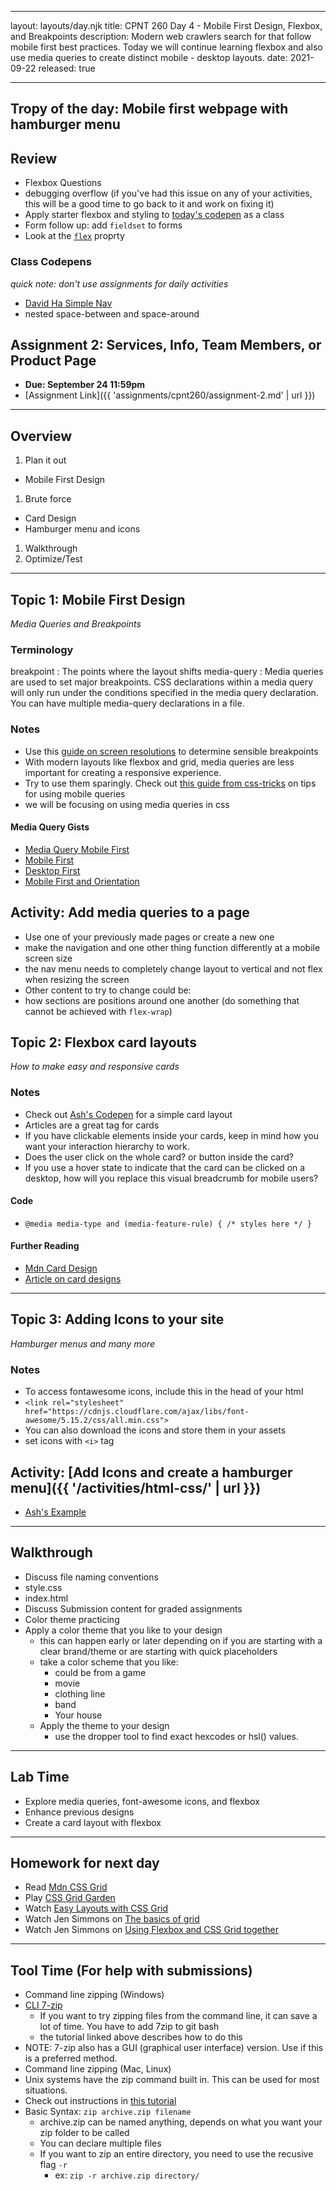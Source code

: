   ---
  layout: layouts/day.njk
  title: CPNT 260 Day 4 - Mobile First Design, Flexbox, and Breakpoints
  description: Modern web crawlers search for that follow mobile first best practices. Today we will continue learning flexbox and also use media queries to create distinct mobile - desktop layouts.
  date: 2021-09-22
  released: true

  ---

  ## Tropy of the day: Mobile first webpage with hamburger menu

  ## Review

  - Flexbox Questions
  - debugging overflow (if you've had this issue on any of your activities, this will be a good time to go back to it and work on fixing it)
  - Apply starter flexbox and styling to [today's codepen](https://codepen.io/ashlyn-knox/pen/ExXRrLY) as a class
  - Form follow up: add `fieldset` to forms
  - Look at the [`flex`](https://css-tricks.com/almanac/properties/f/flex/) proprty

  ### Class Codepens
  _quick note: don't use assignments for daily activities_
  - [David Ha Simple Nav](https://boostha.github.io/cpnt260-simple-nav/)
  - nested space-between and space-around
  ## Assignment 2: Services, Info, Team Members, or Product Page

  - **Due: September 24 11:59pm**
  - [Assignment Link]({{ 'assignments/cpnt260/assignment-2.md' | url }})

  ---

  ## Overview

  1. Plan it out

  - Mobile First Design

  1. Brute force

  - Card Design
  - Hamburger menu and icons

  1. Walkthrough
  2. Optimize/Test

  ---

  ## Topic 1: Mobile First Design

  _Media Queries and Breakpoints_

  ### Terminology

  breakpoint
  : The points where the layout shifts
  media-query
  : Media queries are used to set major breakpoints. CSS declarations within a media query will only run under the conditions specified in the media query declaration. You can have multiple media-query declarations in a file.

  ### Notes
  - Use this [guide on screen resolutions](https://mediag.com/blog/popular-screen-resolutions-designing-for-all/) to determine sensible breakpoints
  - With modern layouts like flexbox and grid, media queries are less important for creating a responsive experience.
  - Try to use them sparingly. Check out [this guide from css-tricks](https://css-tricks.com/a-complete-guide-to-css-media-queries/) on tips for using mobile queries
  - we will be focusing on using media queries in css

  #### Media Query Gists
  - [Media Query Mobile First](https://gist.github.com/lilyx13/fa4da2064d0173358bf0e7dd8b8dfa5d)
  - [Mobile First](https://gist.github.com/acidtone/8b22888818aa6f81653ab0858ad4c418)
  - [Desktop First](https://gist.github.com/acidtone/0f9c31e820f29511fc2671063fd71c58)
  - [Mobile First and Orientation](https://gist.github.com/acidtone/6aeb476a3c9bbc9788ce1ebc958b98d1)

  ## Activity: Add media queries to a page
  - Use one of your previously made pages or create a new one
  - make the navigation and one other thing function differently at a mobile screen size
  - the nav menu needs to completely change layout to vertical and not flex when resizing the screen
  - Other content to try to change could be:
  - how sections are positions around one another (do something that cannot be achieved with `flex-wrap`)

  ## Topic 2: Flexbox card layouts

  _How to make easy and responsive cards_

  ### Notes
  - Check out [Ash's Codepen](https://codepen.io/ashlyn-knox/pen/MWmxxbR) for a simple card layout
  - Articles are a great tag for cards
  - If you have clickable elements inside your cards, keep in mind how you want your interaction hierarchy to work.
  - Does the user click on the whole card? or button inside the card?
  - If you use a hover state to indicate that the card can be clicked on a desktop, how will you replace this visual breadcrumb for mobile users?

  #### Code

  - `@media media-type and (media-feature-rule) { /* styles here */ }`

  #### Further Reading

  - [Mdn Card Design](https://developer.mozilla.org/en-US/docs/Web/CSS/Layout_cookbook/Card)
  - [Article on card designs](https://thenextweb.com/news/how-cards-are-taking-over-web-design)

  ---

  ## Topic 3: Adding Icons to your site

  _Hamburger menus and many more_

  ### Notes

  - To access fontawesome icons, include this in the head of your html
  - `<link rel="stylesheet" href="https://cdnjs.cloudflare.com/ajax/libs/font-awesome/5.15.2/css/all.min.css">`
  - You can also download the icons and store them in your assets
  - set icons with `<i>` tag

  ## Activity: [Add Icons and create a hamburger menu]({{ '/activities/html-css/' | url }})

  - [Ash's Example](https://codepen.io/ashlyn-knox/pen/LYLWPBy)

  ---

  ## Walkthrough

  - Discuss file naming conventions
  - style.css
  - index.html
  - Discuss Submission content for graded assignments
  - Color theme practicing
  - Apply a color theme that you like to your design
    - this can happen early or later depending on if you are starting with a clear brand/theme or are starting with quick placeholders
    - take a color scheme that you like:
      - could be from a game
      - movie
      - clothing line
      - band
      - Your house
    - Apply the theme to your design
      - use the dropper tool to find exact hexcodes or hsl() values.
  ---

  ## Lab Time
  - Explore media queries, font-awesome icons, and flexbox
  - Enhance previous designs
  - Create a card layout with flexbox

  ---

  ## Homework for next day

  - Read [Mdn CSS Grid](https://developer.mozilla.org/en-US/docs/Learn/CSS/CSS_layout/Grids)
  - Play [CSS Grid Garden](https://cssgridgarden.com/)
  - Watch [Easy Layouts with CSS Grid](https://www.youtube.com/watch?v=tFKrK4eAiUQ)
  - Watch Jen Simmons on [The basics of grid](https://www.youtube.com/watch?v=FEnRpy9Xfes)
  - Watch Jen Simmons on [Using Flexbox and CSS Grid together](https://youtu.be/dQHtT47eH0M)

  ---
  ## Tool Time (For help with submissions)
  - Command line zipping (Windows)
  - [CLI 7-zip](https://nodogmablog.bryanhogan.net/2021/08/zipping-files-from-command-line-with-windows-10/)
    - If you want to try zipping files from the command line, it can save a lot of time. You have to add 7zip to git bash
    - the tutorial linked above describes how to do this
  - NOTE: 7-zip also has a GUI (graphical user interface) version. Use if this is a preferred method.
  - Command line zipping (Mac, Linux)
  - Unix systems have the zip command built in. This can be used for most situations.
  - Check out instructions in [this tutorial](https://www.ezyzip.com/how-to-zip-files-mac.html)
  - Basic Syntax: `zip archive.zip filename`
    - archive.zip can be named anything, depends on what you want your zip folder to be called
    - You can declare multiple files
    - If you want to zip an entire directory, you need to use the recusive flag `-r`
      - ex: `zip -r archive.zip directory/`
